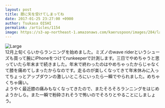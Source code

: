 ```yaml
---
layout: post
title: 膝に矢を受けてしまってね
date: 2017-01-25 23:27:00 +0900
author: Tsukasa OISHI
permalink: /articles/1154
image: https://s3-ap-northeast-1.amazonaws.com/kaeruspoon/images/284/large.JPG?1485354441
---
```



![Large](https://s3-ap-northeast-1.amazonaws.com/kaeruspoon/images/284/large.JPG?1485354441)  
12月上旬くらいからランニングを始めました。ミズノのwave riderというシューズも買って腕にiPhoneをつけてrunkeeperで計測します。三日でやめちゃうと思っていたら年末まで続きました。年末で終わったのはやめちゃったからじゃなくて膝を痛めてしまったからなのです。走るのが楽しくなってきて年末休みに入ってちょっとアップダウンの激しいところにいったら一瞬でやられました。めちゃくちゃ痛い。  
ようやく最近膝の痛みもなくなってきたので、またそろそろランニングをはじめようかしら。また一瞬で粉砕されそうで怖いのでそろりとやることにしましょう。  
